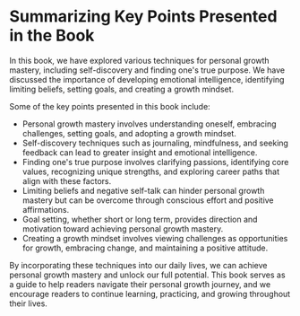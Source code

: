Summarizing Key Points Presented in the Book
====================================================================

In this book, we have explored various techniques for personal growth mastery, including self-discovery and finding one's true purpose. We have discussed the importance of developing emotional intelligence, identifying limiting beliefs, setting goals, and creating a growth mindset.

Some of the key points presented in this book include:

* Personal growth mastery involves understanding oneself, embracing challenges, setting goals, and adopting a growth mindset.
* Self-discovery techniques such as journaling, mindfulness, and seeking feedback can lead to greater insight and emotional intelligence.
* Finding one's true purpose involves clarifying passions, identifying core values, recognizing unique strengths, and exploring career paths that align with these factors.
* Limiting beliefs and negative self-talk can hinder personal growth mastery but can be overcome through conscious effort and positive affirmations.
* Goal setting, whether short or long term, provides direction and motivation toward achieving personal growth mastery.
* Creating a growth mindset involves viewing challenges as opportunities for growth, embracing change, and maintaining a positive attitude.

By incorporating these techniques into our daily lives, we can achieve personal growth mastery and unlock our full potential. This book serves as a guide to help readers navigate their personal growth journey, and we encourage readers to continue learning, practicing, and growing throughout their lives.
